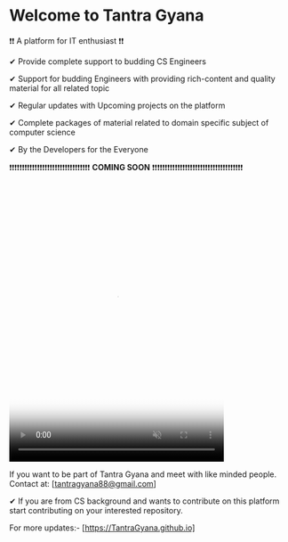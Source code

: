 # Welcome to Tantra Gyana

❗❗ A platform for IT enthusiast ❗❗

✔ Provide complete support to budding CS Engineers

✔ Support for budding Engineers with providing rich-content and quality material for all related topic

✔ Regular updates with Upcoming projects on the platform

✔ Complete packages of material related to domain specific subject of computer science

✔ By the Developers for the Everyone

❗❗❗❗❗❗❗❗❗❗❗❗❗❗❗❗❗❗❗❗❗❗❗❗❗❗❗❗❗❗❗❗    **COMING SOON**    ❗❗❗❗❗❗❗❗❗❗❗❗❗❗❗❗❗❗❗❗❗❗❗❗❗❗❗❗❗❗❗❗❗❗❗❗

<a href="https://www.postermywall.com/index.php/poster/view/127ae84f80fdbf249662645382bc8971" title="View this design on PosterMyWall"><video autoplay playsinline muted loop poster="https://d1csarkz8obe9u.cloudfront.net/posterpreviews/127ae84f80fdbf249662645382bc8971_screen.jpg?ts=1588625177" width="386" height="500"><source src="https://d1csarkz8obe9u.cloudfront.net/posterpreviews/127ae84f80fdbf249662645382bc8971_screen.mp4?ts=1588625177" type="video/mp4"></video></a>

If you want to be part of Tantra Gyana and meet with like minded people. Contact at: [tantragyana88@gmail.com]

✔ If you are from CS background and wants to contribute on this platform start contributing on your interested repository.

For more updates:- [https://TantraGyana.github.io]
